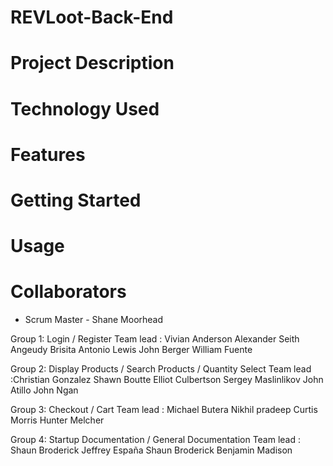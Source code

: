 # REVLoot-Back-End

# Project Description

# Technology Used


# Features


# Getting Started


# Usage


# Collaborators
- Scrum Master - Shane Moorhead

Group 1: Login / Register
Team lead : Vivian Anderson
Alexander Seith
Angeudy Brisita
Antonio Lewis
John Berger
William Fuente

Group 2: Display Products / Search Products / Quantity Select
Team lead :Christian Gonzalez
Shawn Boutte
Elliot Culbertson
Sergey Maslinlikov
John Atillo
John Ngan

Group 3: Checkout / Cart
Team lead : Michael Butera
Nikhil pradeep
Curtis Morris
Hunter Melcher

Group 4: Startup Documentation / General Documentation
Team lead : Shaun Broderick
Jeffrey España 
Shaun Broderick
Benjamin Madison
